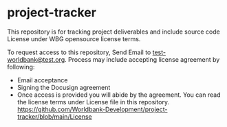 # project-tracker
This repository is for tracking project deliverables and include source code License under WBG opensource license terms.

To request access to this repository, Send Email to test-worldbank@test.org.
Process may include accepting license agreement by following:
  * Email acceptance
  * Signing the Docusign agreement
* Once access is provided you will abide by the agreement.
You can read the license terms under License file in this repository. https://github.com/Worldbank-Development/project-tracker/blob/main/License
